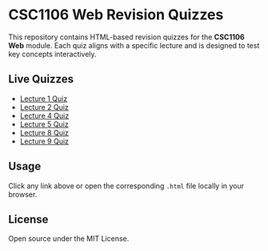 # CSC1106 Web Revision Quizzes

This repository contains HTML-based revision quizzes for the **CSC1106 Web** module. Each quiz aligns with a specific lecture and is designed to test key concepts interactively.

## Live Quizzes

- [Lecture 1 Quiz](https://tanjunkiat.dev/csc1106-web_revision_quiz/week1_quiz.html)
- [Lecture 2 Quiz](https://tanjunkiat.dev/csc1106-web_revision_quiz/week2_quiz.html)
- [Lecture 4 Quiz](https://tanjunkiat.dev/csc1106-web_revision_quiz/week4_quiz.html)
- [Lecture 5 Quiz](https://tanjunkiat.dev/csc1106-web_revision_quiz/week5_quiz.html)
- [Lecture 8 Quiz](https://tanjunkiat.dev/csc1106-web_revision_quiz/week8_quiz.html)
- [Lecture 9 Quiz](https://tanjunkiat.dev/csc1106-web_revision_quiz/week9_quiz.html)

## Usage

Click any link above or open the corresponding `.html` file locally in your browser.

## License

Open source under the MIT License.
